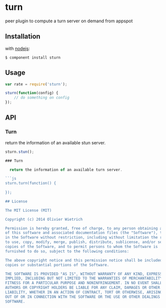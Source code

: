 turn
====

peer plugin to compute a turn server on demand from appspot


## Installation

with [nodejs](http://nodejs.org):

	$ component install sturn


## Usage


```js
var rate = require('sturn');

sturn(function(config) {
	// do something on config
});
```

## API

### Turn

  return the information of an available stun server.

```js
sturn.stun();

### Turn

  return the information of an available turn server.

```js
sturn.turn(function() {
	
});

## License

The MIT License (MIT)

Copyright (c) 2014 Olivier Wietrich

Permission is hereby granted, free of charge, to any person obtaining a copy
of this software and associated documentation files (the "Software"), to deal
in the Software without restriction, including without limitation the rights
to use, copy, modify, merge, publish, distribute, sublicense, and/or sell
copies of the Software, and to permit persons to whom the Software is
furnished to do so, subject to the following conditions:

The above copyright notice and this permission notice shall be included in all
copies or substantial portions of the Software.

THE SOFTWARE IS PROVIDED "AS IS", WITHOUT WARRANTY OF ANY KIND, EXPRESS OR
IMPLIED, INCLUDING BUT NOT LIMITED TO THE WARRANTIES OF MERCHANTABILITY,
FITNESS FOR A PARTICULAR PURPOSE AND NONINFRINGEMENT. IN NO EVENT SHALL THE
AUTHORS OR COPYRIGHT HOLDERS BE LIABLE FOR ANY CLAIM, DAMAGES OR OTHER
LIABILITY, WHETHER IN AN ACTION OF CONTRACT, TORT OR OTHERWISE, ARISING FROM,
OUT OF OR IN CONNECTION WITH THE SOFTWARE OR THE USE OR OTHER DEALINGS IN THE
SOFTWARE.
